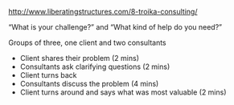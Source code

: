 http://www.liberatingstructures.com/8-troika-consulting/

“What is your challenge?” and “What kind of help do you need?”

Groups of three, one client and two consultants

 * Client shares their problem (2 mins)
 * Consultants ask clarifying questions (2 mins)
 * Client turns back
 * Consultants discuss the problem (4 mins)
 * Client turns around and says what was most valuable (2 mins)
